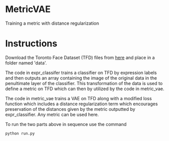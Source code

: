 # MetricVAE
Training a metric with distance regularization

# Instructions

Download the Toronto Face Dataset (TFD) files from [here](https://www.dropbox.com/sh/rlcc6araq63fxnr/AACAQBEvGmfXKclP1ZMoe3kza?dl=0) and place in a folder named 'data'.

The code in expr_classifer trains a classifier on TFD by expression labels and then outputs an array containing the image of the original data in the penultimate layer of the classifier. This transformation of the data is used to define a metric on TFD which can then by utilized by the code in metric_vae.

The code in metric_vae trains a VAE on TFD along with a modified loss function which includes a distance regularization term which encourages preservation of the distances given by the metric outputted by expr_classifier. Any metric can be used here.

To run the two parts above in sequence use the command
```
python run.py
```


